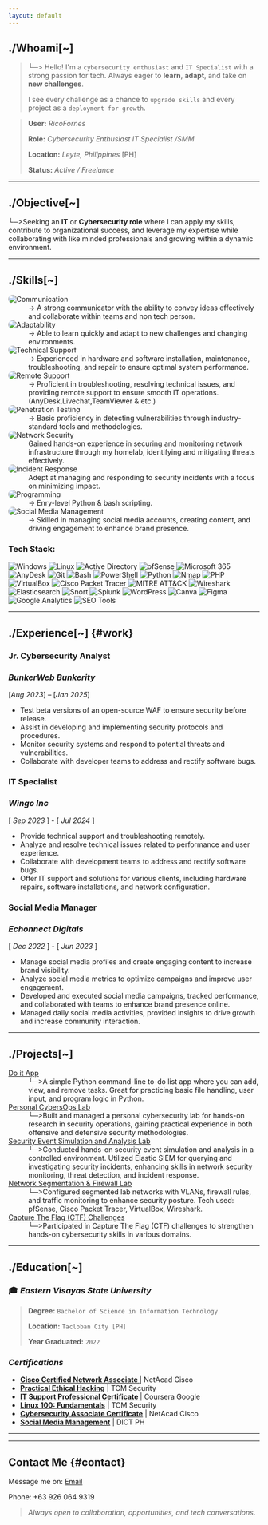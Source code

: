 ```yaml
---
layout: default
---
```

<div id="whoami">
  <h2><strong>./Whoami[~]</strong></h2>
</div>

> └─> Hello! I'm a `cybersecurity enthusiast` and `IT Specialist` with a strong passion for tech. Always eager to **learn**, **adapt**, and take on **new challenges**.
>
> I see every challenge as a chance to `upgrade skills` and every project as a `deployment for growth`.
>

>
>**User:**
>_RicoFornes_
>
>**Role:**
> _Cybersecurity Enthusiast
>IT Specialist
>/SMM_
> 
>**Location:**
>_Leyte, Philippines_ [PH]
>
>**Status:**
>_Active / Freelance_
>  

<!--
> **User:**  `Cybersecurity Enthusiast | IT Specialist | SMM`
> 
> └─> `RicoFornes`
>
> 
>**Role:**
>
> └─> `Cybersecurity Enthusiast | IT Specialist | SMM`
>  
>**Location:**
>
> └─> `Philippines [PH]`
> 
>**Status:**
> 
> └─> `Active / Learning Mode [ON]` 
>
> 
>:: Profile Summary ::  
-->
* * * 
## **./Objective[~]**

└─>Seeking an **IT** or **Cybersecurity role** where I can apply my skills, contribute to organizational success, and leverage my expertise while collaborating with like minded professionals and growing within a dynamic environment.


* * *
## **./Skills[~]**

<dl>
<img src="https://img.shields.io/badge/-Communication-1679A7?&style=for-the-badge&logo=wechat&logoColor=white" alt="Communication" style="border-radius: 8px;" />
<dd>→ A strong communicator with the ability to convey ideas effectively and collaborate within teams and non tech person.</dd>

<img src="https://img.shields.io/badge/-Adaptability-1679A7?&style=for-the-badge&logo=react&logoColor=white" alt="Adaptability" style="border-radius: 8px;" />
<dd>→ Able to learn quickly and adapt to new challenges and changing environments.</dd>

<img src="https://img.shields.io/badge/-Technical%20Support-1679A7?&style=for-the-badge&logo=opensourcehardware&logoColor=white" alt="Technical Support" style="border-radius: 8px;" />
<dd>→ Experienced in hardware and software installation, maintenance, troubleshooting, and repair to ensure optimal system performance.</dd>

<img src="https://img.shields.io/badge/-Remote%20Support-1679A7?&style=for-the-badge&logo=teamviewer&logoColor=white" alt="Remote Support" style="border-radius: 8px;" />
<dd>→ Proficient in troubleshooting, resolving technical issues, and providing remote support to ensure smooth IT operations. (AnyDesk,Livechat,TeamViewer & etc.)</dd>
  
<img src="https://img.shields.io/badge/-Penetration%20Testing-1679A7?&style=for-the-badge&logo=metasploit&logoColor=white" alt="Penetration Testing" style="border-radius: 8px;" />
<dd>→ Basic proficiency in detecting vulnerabilities through industry-standard tools and methodologies.</dd>

<img src="https://img.shields.io/badge/-Network%20Security-1679A7?&style=for-the-badge&logo=cisco&logoColor=white" alt="Network Security" style="border-radius: 8px;" />
<dd>Gained hands-on experience in securing and monitoring network infrastructure through my homelab, identifying and mitigating threats effectively.</dd>

<img src="https://img.shields.io/badge/-Incident%20Response-1679A7?&style=for-the-badge&logo=elastic&logoColor=white" alt="Incident Response" style="border-radius: 8px;" />
<dd> Adept at managing and responding to security incidents with a focus on minimizing impact.</dd>

<img src="https://img.shields.io/badge/-Programming-1679A7?&style=for-the-badge&logo=python&logoColor=white" alt="Programming" style="border-radius: 8px;" />
<dd>→ Enry-level Python & bash scripting.</dd>

<img src="https://img.shields.io/badge/-Social%20Media%20Management-1679A7?&style=for-the-badge&logo=facebook&logoColor=white" alt="Social Media Management" style="border-radius: 8px;" />
<dd>→ Skilled in managing social media accounts, creating content, and driving engagement to enhance brand presence.</dd>

</dl>

### **Tech Stack:**

![Windows](https://img.shields.io/badge/Windows-%230078D6.svg?style=for-the-badge&logo=windows&logoColor=white)
![Linux](https://img.shields.io/badge/Linux-%23FCC624.svg?style=for-the-badge&logo=linux&logoColor=black)
![Active Directory](https://img.shields.io/badge/Active%20Directory-%230078D6.svg?style=for-the-badge&logo=microsoft&logoColor=white)
![pfSense](https://img.shields.io/badge/pfSense-0B3D91?style=for-the-badge)
![Microsoft 365](https://img.shields.io/badge/Microsoft%20365-%23D83B01.svg?style=for-the-badge&logo=microsoft&logoColor=white)
![AnyDesk](https://img.shields.io/badge/AnyDesk-%23E20000.svg?style=for-the-badge&logo=anydesk&logoColor=white)
![Git](https://img.shields.io/badge/Git-F05032?style=for-the-badge&logo=git&logoColor=white)
![Bash](https://img.shields.io/badge/Bash-%23121011.svg?style=for-the-badge&logo=gnu-bash&logoColor=white)
![PowerShell](https://img.shields.io/badge/PowerShell-%235391FE.svg?style=for-the-badge&logo=powershell&logoColor=white)
![Python](https://img.shields.io/badge/python-3670A0?style=for-the-badge&logo=python&logoColor=ffdd54)
![Nmap](https://img.shields.io/badge/Nmap-005f87?style=for-the-badge&logo=gnu-privacy-guard&logoColor=white)
![PHP](https://img.shields.io/badge/php-%23777BB4.svg?style=for-the-badge&logo=php&logoColor=white)
![VirtualBox](https://img.shields.io/badge/VirtualBox-%23007ACC.svg?style=for-the-badge&logo=virtualbox&logoColor=white)
![Cisco Packet Tracer](https://img.shields.io/badge/Cisco%20Packet%20Tracer-%23006494.svg?style=for-the-badge&logo=cisco&logoColor=white)
![MITRE ATT&CK](https://img.shields.io/badge/MITRE%20ATT%26CK-Red?style=for-the-badge&logo=target&logoColor=white)
![Wireshark](https://img.shields.io/badge/Wireshark-%231670A0.svg?style=for-the-badge&logo=wireshark&logoColor=white)
![Elasticsearch](https://img.shields.io/badge/elasticsearch-%230377CC.svg?style=for-the-badge&logo=elasticsearch&logoColor=white)
![Snort](https://img.shields.io/badge/Snort-%23F00000.svg?style=for-the-badge&logo=snort&logoColor=white)
![Splunk](https://img.shields.io/badge/splunk-%23000000.svg?style=for-the-badge&logo=splunk&logoColor=white)
![WordPress](https://img.shields.io/badge/WordPress-21759B?style=for-the-badge&logo=wordpress&logoColor=white)
![Canva](https://img.shields.io/badge/Canva-00C4CC?style=for-the-badge&logo=canva&logoColor=white)
![Figma](https://img.shields.io/badge/Figma-F24E1E?style=for-the-badge&logo=figma&logoColor=white)
![Google Analytics](https://img.shields.io/badge/Google_Analytics-F29100?style=for-the-badge&logo=google-analytics&logoColor=white)
![SEO Tools](https://img.shields.io/badge/SEO-0A74DA?style=for-the-badge)

* * *

## **./Experience[~]** {#work}

### **Jr. Cybersecurity Analyst**
### <a h1>_BunkerWeb Bunkerity_ </a>
[_Aug 2023_] – [_Jan 2025_]

- Test beta versions of an open-source WAF to ensure security before release.
- Assist in developing and implementing security protocols and procedures.
- Monitor security systems and respond to potential threats and vulnerabilities.
- Collaborate with developer teams to address and rectify software bugs.

### **IT Specialist**
### <a>_Wingo Inc_</a> 
[ _Sep 2023_ ] - [ _Jul 2024_ ]

- Provide technical support and troubleshooting remotely.
- Analyze and resolve technical issues related to performance and user experience.
- Collaborate with development teams to address and rectify software bugs.
- Offer IT support and solutions for various clients, including hardware repairs, software installations, and network configuration.

### **Social Media Manager**
### <a>_Echonnect Digitals_</a>
[ _Dec 2022_ ] - [ _Jun 2023_ ]

- Manage social media profiles and create engaging content to increase brand visibility.
- Analyze social media metrics to optimize campaigns and improve user engagement.
- Developed and executed social media campaigns, tracked performance, and collaborated with teams to enhance brand presence online.
- Managed daily social media activities, provided insights to drive growth and increase community interaction.


* * *
## **./Projects[~]** 

<dl>
<dt><a href="https://github.com/ricoswabii/do_it_app" target="_blank">Do it App</a></dt>
<dd></dd>
<dd>└─>A simple Python command-line to-do list app where you can add, view, and remove tasks. Great for practicing basic file handling, user input, and program logic in Python.</dd>

<dt><a href="https://github.com/ricoswabii/cybersec-lab" target="_blank">Personal CybersOps Lab</a></dt>
<dd> </dd>
<dd>└─>Built and managed a personal cybersecurity lab for hands-on research in security operations, gaining practical experience in both offensive and defensive security methodologies.</dd>

<dt><a href="https://github.com/ricoswabii/Detection_Lab" target="_blank">Security Event Simulation and Analysis Lab</a></dt>
<dd> </dd>
<dd>└─>Conducted hands-on security event simulation and analysis in a controlled environment. Utilized Elastic SIEM for querying and investigating security incidents, enhancing skills in network security monitoring, threat detection, and incident response.</dd>

<dt><a href="https://ricoswabii.github.io/" target="_blank">Network Segmentation & Firewall Lab</a></dt>
<dd>└─>Configured segmented lab networks with VLANs, firewall rules, and traffic monitoring to enhance security posture. Tech used: pfSense, Cisco Packet Tracer, VirtualBox, Wireshark.</dd>

<dt><a href="" target="_blank">Capture The Flag (CTF) Challenges</a></dt>
<dd>└─>Participated in Capture The Flag (CTF) challenges to strengthen hands-on cybersecurity skills in various domains.</dd>
</dl>

* * *
## **./Education[~]** 

### 🎓 _Eastern Visayas State University_
> **Degree:** `Bachelor of Science in Information Technology`
> 
> **Location:** `Tacloban City [PH]`
> 
> **Year Graduated:** `2022`


### _Certifications_

- **[Cisco Certified Network Associate ](https://www.cisco.com/c/en/us/training-events/training-certifications/certifications/ccna.html)**  | NetAcad  Cisco
- **[Practical Ethical Hacking](https://academy.tcm-sec.com/courses/1152300/certificate)** | TCM Security 
- **[IT Support Professional Certificate ](https://www.coursera.org/professional-certificates/google-it-support)**  | Coursera  Google
- **[Linux 100: Fundamentals](https://academy.tcm-sec.com/courses/2631779/certificate)** | TCM Security  
- **[Cybersecurity Associate Certificate](https://www.cisco.com/c/en/us/training-events/training-certifications/certifications/ccna.html)**  | NetAcad  Cisco
- **[Social Media Management](https:)** | DICT PH

---
* * *
## **Contact Me** {#contact}

<p>
 Message me on:
  <a href="mailto:fornes.rico77@gmail.com">Email</a>
</p>
 Phone: +63 926 064 9319

 > _Always open to collaboration, opportunities, and tech conversations_. 

